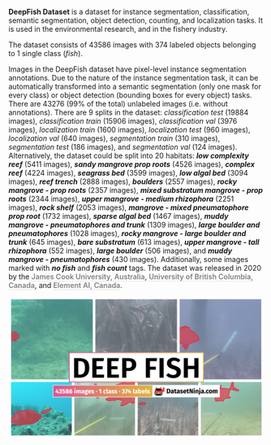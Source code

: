 **DeepFish Dataset** is a dataset for instance segmentation, classification, semantic segmentation, object detection, counting, and localization tasks. It is used in the environmental research, and in the fishery industry. 

The dataset consists of 43586 images with 374 labeled objects belonging to 1 single class (*fish*).

Images in the DeepFish dataset have pixel-level instance segmentation annotations. Due to the nature of the instance segmentation task, it can be automatically transformed into a semantic segmentation (only one mask for every class) or object detection (bounding boxes for every object) tasks. There are 43276 (99% of the total) unlabeled images (i.e. without annotations). There are 9 splits in the dataset: *classification test* (19884 images), *classification train* (15906 images), *classification val* (3976 images), *localization train* (1600 images), *localization test* (960 images), *localization val* (640 images), *segmentation train* (310 images), *segmentation test* (186 images), and *segmentation val* (124 images). Alternatively, the dataset could be split into 20 habitats: ***low complexity reef*** (5411 images), ***sandy mangrove prop roots*** (4526 images), ***complex reef*** (4224 images), ***seagrass bed*** (3599 images), ***low algal bed*** (3094 images), ***reef trench*** (2888 images), ***boulders*** (2557 images), ***rocky mangrove - prop roots*** (2357 images), ***mixed substratum mangrove - prop roots*** (2344 images), ***upper mangrove - medium rhizophora*** (2251 images), ***rock shelf*** (2053 images), ***mangrove - mixed pneumatophore prop root*** (1732 images), ***sparse algal bed*** (1467 images), ***muddy mangrove - pneumatophores and trunk*** (1309 images), ***large boulder and pneumatophores*** (1028 images), ***rocky mangrove - large boulder and trunk*** (645 images), ***bare substratum*** (613 images), ***upper mangrove - tall rhizophora*** (552 images), ***large boulder*** (506 images), and ***muddy mangrove - pneumatophores*** (430 images). Additionally, some images marked with ***no fish*** and ***fish count*** tags. The dataset was released in 2020 by the <span style="font-weight: 600; color: grey; border-bottom: 1px dashed #d3d3d3;">James Cook University, Australia</span>, <span style="font-weight: 600; color: grey; border-bottom: 1px dashed #d3d3d3;">University of British Columbia, Canada</span>, and <span style="font-weight: 600; color: grey; border-bottom: 1px dashed #d3d3d3;">Element AI, Canada</span>.

<img src="https://github.com/dataset-ninja/deep-fish/raw/main/visualizations/poster.png">
